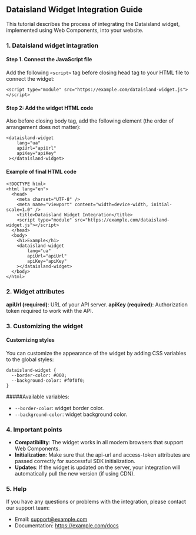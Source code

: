 ## Dataisland Widget Integration Guide

This tutorial describes the process of integrating the Dataisland widget, implemented using Web Components, into your website.

### 1. Dataisland widget intagration

#### Step 1. Connect the JavaScript file

Add the following `<script>` tag before closing head tag to your HTML file to connect the widget:

```
<script type="module" src="https://example.com/dataisland-widget.js"></script>
```

#### Step 2: Add the widget HTML code

Also before closing body tag, add the following element (the order of arrangement does not matter):

```
<dataisland-widget
	lang="ua"
	apiUrl="apiUrl"
	apiKey="apiKey"
 ></dataisland-widget>
```

#### Example of final HTML code

```
<!DOCTYPE html>
<html lang="en">
  <head>
    <meta charset="UTF-8" />
    <meta name="viewport" content="width=device-width, initial-scale=1.0" />
    <title>Dataisland Widget Integration</title>
    <script type="module" src="https://example.com/dataisland-widget.js"></script>
  </head>
  <body>
    <h1>Example</h1>
  	<dataisland-widget
		lang="ua"
		apiUrl="apiUrl"
		apiKey="apiKey"
  	></dataisland-widget>
  </body>
</html>
```

### 2. Widget attributes

**apiUrl (required)**: URL of your API server.
**apiKey (required)**: Authorization token required to work with the API.

### 3. Customizing the widget

#### Customizing styles

You can customize the appearance of the widget by adding CSS variables to the global styles:

```
dataisland-widget {
  --border-color: #000;
  --background-color: #f0f0f0;
}
```

#####Available variables:

- `--border-color`: widget border color.
- `--background-color`: widget background color.

### 4. Important points

- **Compatibility**: The widget works in all modern browsers that support Web Components.
- **Initialization**: Make sure that the api-url and access-token attributes are passed correctly for successful SDK initialization.
- **Updates**: If the widget is updated on the server, your integration will automatically pull the new version (if using CDN).

### 5. Help

If you have any questions or problems with the integration, please contact our support team:

- Email: support@example.com
- Documentation: https://example.com/docs
